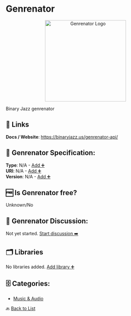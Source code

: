 # Genrenator
<p align="center">
    <img width="256" src="https://raw.githubusercontent.com/apis-list/apis-list/main/apis/genrenator/logo_256x256.png" alt="Genrenator Logo"/>
</p>
Binary Jazz genrenator

##  🔗 Links
**Docs / Website**: https://binaryjazz.us/genrenator-api/

## 🧬 Genrenator Specification:
**Type**: N/A - [Add ➕](https://github.com/apis-list/apis-list/edit/main/apis/genrenator/genrenator.yaml)  
**URI**: N/A - [Add ➕](https://github.com/apis-list/apis-list/edit/main/apis/genrenator/genrenator.yaml)  
**Version**: N/A - [Add ➕](https://github.com/apis-list/apis-list/edit/main/apis/genrenator/genrenator.yaml)

## 🆓 Is Genrenator free?
 Unknown/No 

## 💬 Genrenator Discussion:
Not yet started. [Start discussion ➡️](https://github.com/apis-list/apis-list/discussions/new)

## 🗂️ Libraries

No libraries added. [Add library ➕](https://github.com/apis-list/apis-list/edit/main/apis/genrenator/genrenator.yaml)    


## 🗄️ Categories:
- [Music & Audio](https://github.com/apis-list/apis-list#music--audio-)

🔙  [Back to List](https://github.com/apis-list/apis-list)
